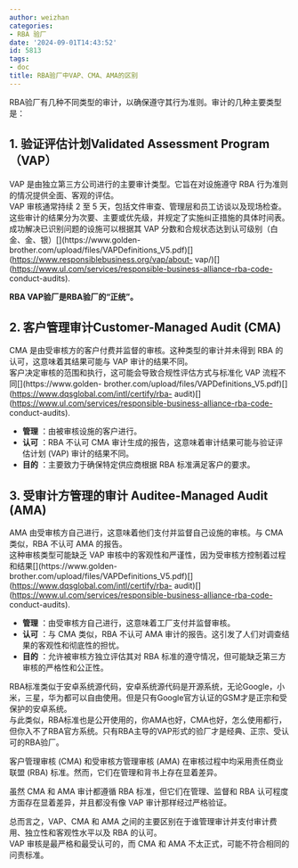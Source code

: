 ```yaml
---
author: weizhan
categories:
- RBA 验厂
date: '2024-09-01T14:43:52'
id: 5813
tags:
- doc
title: RBA验厂中VAP、CMA、AMA的区别
---
```


RBA验厂有几种不同类型的审计，以确保遵守其行为准则。审计的几种主要类型是：

## 1\. 验证评估计划Validated Assessment Program（VAP）

VAP 是由独立第三方公司进行的主要审计类型。它旨在对设施遵守 RBA 行为准则的情况提供全面、客观的评估。  
VAP 审核通常持续 2 至 5 天，包括文件审查、管理层和员工访谈以及现场检查。  
这些审计的结果分为次要、主要或优先级，并规定了实施纠正措施的具体时间表。  
成功解决已识别问题的设施可以根据其 VAP 分数和合规状态达到认可级别（白金、金、银）[](https://www.golden-
brother.com/upload/files/VAPDefinitions_V5.pdf)[](https://www.responsiblebusiness.org/vap/about-
vap/)[](https://www.ul.com/services/responsible-business-alliance-rba-code-
conduct-audits).

**RBA VAP验厂是RBA验厂的“正统”。**

## 2\. 客户管理审计Customer-Managed Audit (CMA)

CMA 是由受审核方的客户付费并监督的审核。这种类型的审计并未得到 RBA 的认可，这意味着其结果可能与 VAP 审计的结果不同。  
客户决定审核的范围和执行，这可能会导致合规性评估方式与标准化 VAP 流程不同[](https://www.golden-
brother.com/upload/files/VAPDefinitions_V5.pdf)[](https://www.dqsglobal.com/intl/certify/rba-
audit)[](https://www.ul.com/services/responsible-business-alliance-rba-code-
conduct-audits).

  * **管理** ：由被审核设施的客户进行。
  * **认可** ：RBA 不认可 CMA 审计生成的报告，这意味着审计结果可能与验证评估计划 (VAP) 审​​计的结果不同。
  * **目的** ：主要致力于确保特定供应商根据 RBA 标准满足客户的要求。

## 3\. 受审计方管理的审计 Auditee-Managed Audit (AMA)

AMA 由受审核方自己进行，这意味着他们支付并监督自己设施的审核。与 CMA 类似，RBA 不认可 AMA 的报告。  
这种审核类型可能缺乏 VAP 审核中的客观性和严谨性，因为受审核方控制着过程和结果[](https://www.golden-
brother.com/upload/files/VAPDefinitions_V5.pdf)[](https://www.dqsglobal.com/intl/certify/rba-
audit)[](https://www.ul.com/services/responsible-business-alliance-rba-code-
conduct-audits).

  * **管理** ：由受审核方自己进行，这意味着工厂支付并监督审核。
  * **认可** ：与 CMA 类似，RBA 不认可 AMA 审计的报告。这引发了人们对调查结果的客观性和彻底性的担忧。
  * **目的** ：允许被审核方独立评估其对 RBA 标准的遵守情况，但可能缺乏第三方审核的严格性和公正性。

RBA标准类似于安卓系统源代码，安卓系统源代码是开源系统，无论Google，小米，三星，华为都可以自由使用。但是只有Google官方认证的GSM才是正宗和受保护的安卓系统。  
与此类似，RBA标准也是公开使用的，你AMA也好，CMA也好，怎么使用都行，但你入不了RBA官方系统。只有RBA主导的VAP形式的验厂才是经典、正宗、受认可的RBA验厂。

客户管理审核 (CMA) 和受审核方管理审核 (AMA) 在审核过程中均采用责任商业联盟 (RBA) 标准。然而，它们在管理和背书上存在显着差异。

虽然 CMA 和 AMA 审计都遵循 RBA 标准，但它们在管理、监督和 RBA 认可程度方面存在显着差异，并且都没有像 VAP 审计那样经过严格验证。

总而言之，VAP、CMA 和 AMA 之间的主要区别在于谁管理审计并支付审计费用、独立性和客观性水平以及 RBA 的认可。  
VAP 审核是最严格和最受认可的，而 CMA 和 AMA 不太正式，可能不符合相同的问责标准。

